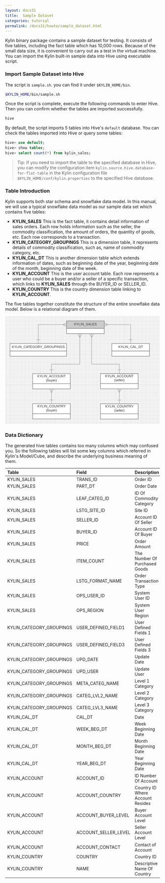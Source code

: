 ```yaml
---
layout: docs31
title:  Sample Dataset
categories: tutorial
permalink: /docs31/howto/sample_dataset.html
---
```


Kylin binary package contains a sample dataset for testing. It consists of five tables, including the fact table which has 10,000 rows. Because of the small data size, it is convenient to carry out as a test in the virtual machine. You can import the Kylin built-in sample data into Hive using executable script.

### Import Sample Dataset into Hive

The script is `sample.sh`. you can find it under `$KYLIN_HOME/bin`.

```sh
$KYLIN_HOME/bin/sample.sh
```

Once the script is complete, execute the following commands to enter Hive. Then you can confirm whether the tables are imported successfully.

```sh
hive
```

By default, the script imports 5 tables into Hive's `default` database. You can check the tables imported into Hive or query some tables:

```sql
hive> use default;
hive> show tables;
hive> select count(*) from kylin_sales;
```

> Tip: If you need to import the table to the specified database in Hive, you can modify the configuration item `kylin.source.hive.database-for-flat-table` in the Kylin configuration file `$KYLIN_HOME/conf/kylin.properties` to the specified Hive database.

### Table Introduction

Kylin supports both star schema and snowflake data model. In this manual, we will use a typical snowflake data model as our sample data set which contains five tables:

- **KYLIN_SALES** This is the fact table, it contains detail information of sales orders. Each row holds information such as the seller, the commodity classification, the amount of orders, the quantity of goods, etc. Each row corresponds to a transaction.
- **KYLIN_CATEGORY_GROUPINGS** This is a dimension table, it represents details of commodity classification, such as, name of commodity category, etc.
- **KYLIN_CAL_DT** This is another dimension table which extends information of dates, such as beginning date of the year, beginning date of the month, beginning date of the week.
- **KYLIN_ACCOUNT** This is the user account table. Each row represents a user who could be a buyer and/or a seller of a specific transaction, which links to **KYLIN_SALES** through the BUYER_ID or SELLER_ID.
- **KYLIN_COUNTRY** This is the country dimension table linking to **KYLIN_ACCOUNT**.

The five tables together constitute the structure of the entire snowflake data model. Below is a relational diagram of them.

![Sample Table](../../images/SampleDataset/dataset.png)

### Data Dictionary

The generated hive tables contains too many columns which may confused you. So the following tables will list some key columns which referred in Kylin's Model/Cube, and describe the underlying business meaning of them.

| Table                    | Field                | Description                      |
| :----------------------- | :------------------- | :------------------------------- |
| KYLIN_SALES              | TRANS_ID             | Order ID                         |
| KYLIN_SALES              | PART_DT              | Order Date                       |
| KYLIN_SALES              | LEAF_CATEG_ID        | ID Of Commodity Category         |
| KYLIN_SALES              | LSTG_SITE_ID         | Site ID                          |
| KYLIN_SALES              | SELLER_ID            | Account ID Of Seller             |
| KYLIN_SALES              | BUYER_ID             | Account ID Of Buyer              |
| KYLIN_SALES              | PRICE                | Order Amount                     |
| KYLIN_SALES              | ITEM_COUNT           | The Number Of Purchased Goods    |
| KYLIN_SALES              | LSTG_FORMAT_NAME     | Order Transaction Type           |
| KYLIN_SALES              | OPS_USER_ID          | System User ID                   |
| KYLIN_SALES              | OPS_REGION           | System User Region               |
| KYLIN_CATEGORY_GROUPINGS | USER_DEFINED_FIELD1  | User Defined Fields 1            |
| KYLIN_CATEGORY_GROUPINGS | USER_DEFINED_FIELD3  | User Defined Fields 3            |
| KYLIN_CATEGORY_GROUPINGS | UPD_DATE             | Update Date                      |
| KYLIN_CATEGORY_GROUPINGS | UPD_USER             | Update User                      |
| KYLIN_CATEGORY_GROUPINGS | META_CATEG_NAME      | Level 1 Category                 |
| KYLIN_CATEGORY_GROUPINGS | CATEG_LVL2_NAME      | Level 2 Category                 |
| KYLIN_CATEGORY_GROUPINGS | CATEG_LVL3_NAME      | Level 3 Category                 |
| KYLIN_CAL_DT             | CAL_DT               | Date                             |
| KYLIN_CAL_DT             | WEEK_BEG_DT          | Week Beginning Date              |
| KYLIN_CAL_DT             | MONTH_BEG_DT         | Month Beginning Date             |
| KYLIN_CAL_DT             | YEAR_BEG_DT          | Year Beginning Date              |
| KYLIN_ACCOUNT            | ACCOUNT_ID           | ID Number Of Account             |
| KYLIN_ACCOUNT            | ACCOUNT_COUNTRY      | Country ID Where Account Resides |
| KYLIN_ACCOUNT            | ACCOUNT_BUYER_LEVEL  | Buyer Account Level              |
| KYLIN_ACCOUNT            | ACCOUNT_SELLER_LEVEL | Seller Account Level             |
| KYLIN_ACCOUNT            | ACCOUNT_CONTACT      | Contact of Account               |
| KYLIN_COUNTRY            | COUNTRY              | Country ID                       |
| KYLIN_COUNTRY            | NAME                 | Descriptive Name Of Country      |